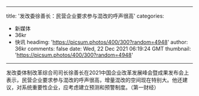 
---
title: '发改委徐善长：民营企业要求参与混改的呼声很高'
categories: 
 - 新媒体
 - 36kr
 - 快讯
headimg: 'https://picsum.photos/400/300?random=4948'
author: 36kr
comments: false
date: Wed, 22 Dec 2021 06:19:24 GMT
thumbnail: 'https://picsum.photos/400/300?random=4948'
---

<div>   
发改委体制改革综合司司长徐善长在2021中国企业改革发展峰会暨成果发布会上表示，民营企业要求参与混改的呼声很高，增量混改的空间现在特别大。他还建议，对系统重要性企业，应考虑建立预测和预警制度。（第一财经）  
</div>
            
